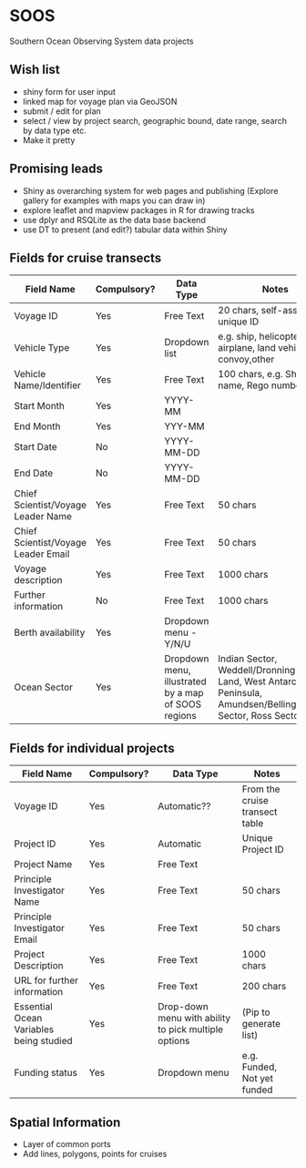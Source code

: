 # SOOS
Southern Ocean Observing System data projects


## Wish list

- shiny form for user input
- linked map for voyage plan via GeoJSON
- submit / edit for plan
- select / view by project search, geographic bound, date range, search by data type etc. 
- Make it pretty

## Promising leads

- Shiny as overarching system for web pages and publishing (Explore gallery for examples with maps you can draw in)
- explore leaflet and mapview packages in R for drawing tracks
- use dplyr and RSQLite as the data base backend
- use DT to present (and edit?) tabular data within Shiny

## Fields for cruise transects
|**Field Name**|**Compulsory?**|**Data Type**|**Notes**|
|--------------|---------------|-------------|---------|
|Voyage ID|Yes|Free Text|20 chars, self-assigned unique ID|
|Vehicle Type|Yes|Dropdown list|e.g. ship, helicopter, airplane, land vehicle, convoy,other|
|Vehicle Name/Identifier|Yes|Free Text|100 chars, e.g. Ship name, Rego number|
|Start Month|Yes|YYYY-MM||
|End Month|Yes|YYY-MM||
|Start Date|No|YYYY-MM-DD||
|End Date|No|YYYY-MM-DD||
|Chief Scientist/Voyage Leader Name|Yes|Free Text|50 chars|
|Chief Scientist/Voyage Leader Email|Yes|Free Text|50 chars|
|Voyage description|Yes|Free Text| 1000 chars|
|Further information|No| Free Text|1000 chars|
|Berth availability|Yes|Dropdown menu - Y/N/U||
|Ocean Sector|Yes| Dropdown menu, illustrated by a map of SOOS regions|Indian Sector, Weddell/Dronning Maud Land, West Antarctic Peninsula, Amundsen/Bellingshausen Sector, Ross Sector| 

## Fields for individual projects
|**Field Name**|**Compulsory?**|**Data Type**|**Notes**|
|--------------|---------------|-------------|---------|
|Voyage ID|Yes|Automatic??| From the cruise transect table|
|Project ID|Yes|Automatic| Unique Project ID|
|Project Name|Yes|Free Text||
|Principle Investigator Name|Yes|Free Text|50 chars|
|Principle Investigator Email|Yes|Free Text|50 chars|
|Project Description|Yes|Free Text| 1000 chars|
|URL for further information|Yes|Free Text|200 chars|
|Essential Ocean Variables being studied|Yes|Drop-down menu with ability to pick multiple options|(Pip to generate list)|
|Funding status|Yes| Dropdown menu|e.g. Funded, Not yet funded|

## Spatial Information

* Layer of common ports
* Add lines, polygons, points for cruises
